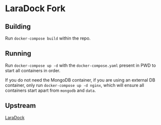 # LaraDock Fork

## Building

Run `docker-compose build` within the repo.

## Running

Run `docker-compose up -d` with the `docker-compose.yaml` present in PWD to start all containers in order.

If you do not need the MongoDB container, if you are using an external DB container, only run
`docker-compose up -d nginx`, which will ensure all containers start apart from `mongodb` and `data`.

## Upstream

[LaraDock](https://github.com/LaraDock/laradock)

